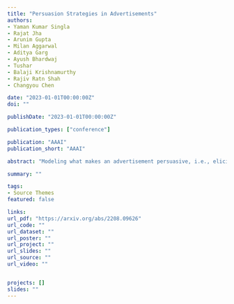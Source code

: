 ```yaml
---
title: "Persuasion Strategies in Advertisements"
authors:
- Yaman Kumar Singla
- Rajat Jha
- Arunim Gupta
- Milan Aggarwal
- Aditya Garg
- Ayush Bhardwaj
- Tushar
- Balaji Krishnamurthy
- Rajiv Ratn Shah
- Changyou Chen

date: "2023-01-01T00:00:00Z"
doi: ""

publishDate: "2023-01-01T00:00:00Z"

publication_types: ["conference"]

publication: "AAAI"
publication_short: "AAAI"

abstract: "Modeling what makes an advertisement persuasive, i.e., eliciting the desired response from consumer, is critical to the study of propaganda, social psychology, and marketing. Despite its importance, computational modeling of persuasion in computer vision is still in its infancy, primarily due to the lack of benchmark datasets that can provide persuasion-strategy labels associated with ads. Motivated by persuasion literature in social psychology and marketing, we introduce an extensive vocabulary of persuasion strategies and build the first ad image corpus annotated with persuasion strategies. We then formulate the task of persuasion strategy prediction with multi-modal learning, where we design a multi-task attention fusion model that can leverage other ad-understanding tasks to predict persuasion strategies. Further, we conduct a real-world case study on 1600 advertising campaigns of 30 Fortune-500 companies where we use our model's predictions to analyze which strategies work with different demographics (age and gender). The dataset also provides image segmentation masks, which labels persuasion strategies in the corresponding ad images on the test split."

summary: ""

tags:
- Source Themes
featured: false

links:
url_pdf: "https://arxiv.org/abs/2208.09626"
url_code: ""
url_dataset: ""
url_poster: ""
url_project: ""
url_slides: ""
url_source: ""
url_video: ""


projects: []
slides: ""
---
```

